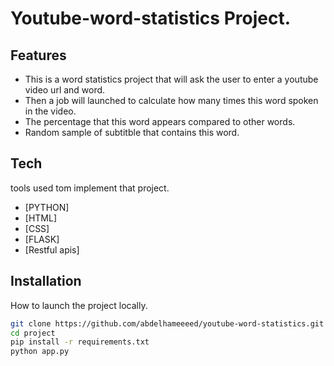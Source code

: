 # Youtube-word-statistics Project.

## Features

- This is a word statistics project that will ask the user to enter a youtube video url and word.
- Then a job will launched to calculate how many times this word spoken in the video.
- The percentage that this word appears compared to other words. 
- Random sample of subtitble that contains this word.

## Tech

tools used tom implement that project.

- [PYTHON]
- [HTML] 
- [CSS] 
- [FLASK] 
- [Restful apis]


## Installation

How to launch the project locally.
```sh
git clone https://github.com/abdelhameeeed/youtube-word-statistics.git
cd project
pip install -r requirements.txt
python app.py
```


